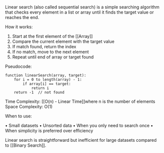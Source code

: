 Linear search (also called sequential search) is a simple searching algorithm that checks every element in a list or array until it finds the target value or reaches the end.

How it works:

1. Start at the first element of the [[Array]]
2. Compare the current element with the target value
3. If match found, return the index
4. If no match, move to the next element
5. Repeat until end of array or target found

Pseudocode:

```
function linearSearch(array, target):
    for i = 0 to length(array) - 1:
        if array[i] == target:
            return i
    return -1  // not found
```

Time Complexity: [[O(n) - Linear Time]]where n is the number of elements Space Complexity: O(1)

When to use:

• Small datasets
• Unsorted data
• When you only need to search once
• When simplicity is preferred over efficiency

Linear search is straightforward but inefficient for large datasets compared to [[Binary Search]].
